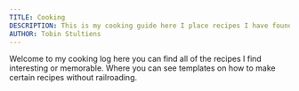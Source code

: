 ```yaml
---
TITLE: Cooking
DESCRIPTION: This is my cooking guide here I place recipes I have found that look interesting and those I've tried. I also make templates for certain styles of food to allow for more creativity.
AUTHOR: Tobin Stultiens
---
```


Welcome to my cooking log here you can find all of the recipes I find interesting or memorable.
Where you can see templates on how to make certain recipes without railroading.

